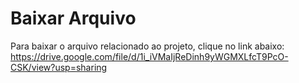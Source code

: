 # Baixar Arquivo
 Para baixar o arquivo relacionado ao projeto, clique no link abaixo: https://drive.google.com/file/d/1i_iVMaIjReDinh9yWGMXLfcT9PcO-CSK/view?usp=sharing
